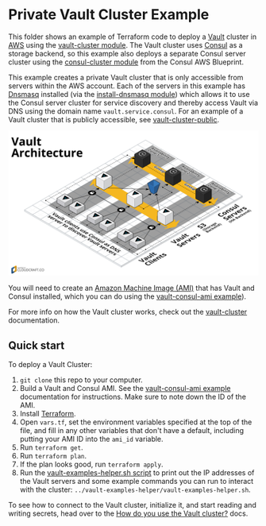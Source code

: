 # Private Vault Cluster Example 

This folder shows an example of Terraform code to deploy a [Vault](https://www.vaultproject.io/) cluster in 
[AWS](https://aws.amazon.com/) using the [vault-cluster module](/modules/vault-cluster). The Vault cluster uses 
[Consul](https://www.consul.io/) as a storage backend, so this example also deploys a separate Consul server cluster 
using the [consul-cluster module](https://github.com/gruntwork-io/consul-aws-blueprint/tree/master/modules/consul-cluster) 
from the Consul AWS Blueprint.

This example creates a private Vault cluster that is only accessible from servers within the AWS account. Each of the
servers in this example has [Dnsmasq](http://www.thekelleys.org.uk/dnsmasq/doc.html) installed (via the 
[install-dnsmasq module](https://github.com/gruntwork-io/consul-aws-blueprint/tree/master/modules/install-dnsmasq)) 
which allows it to use the Consul server cluster for service discovery and thereby access Vault via DNS using the 
domain name `vault.service.consul`. For an example of a Vault cluster
that is publicly accessible, see [vault-cluster-public](/examples/vault-cluster-public).

![Vault architecture](/_docs/architecture.png)

You will need to create an [Amazon Machine Image (AMI)](http://docs.aws.amazon.com/AWSEC2/latest/UserGuide/AMIs.html) 
that has Vault and Consul installed, which you can do using the [vault-consul-ami example](/examples/vault-consul-ami)).  

For more info on how the Vault cluster works, check out the [vault-cluster](/modules/vault-cluster) documentation.




## Quick start

To deploy a Vault Cluster:

1. `git clone` this repo to your computer.
1. Build a Vault and Consul AMI. See the [vault-consul-ami example](/examples/vault-consul-ami) documentation for 
   instructions. Make sure to note down the ID of the AMI.
1. Install [Terraform](https://www.terraform.io/).
1. Open `vars.tf`, set the environment variables specified at the top of the file, and fill in any other variables that
   don't have a default, including putting your AMI ID into the `ami_id` variable.
1. Run `terraform get`.
1. Run `terraform plan`.
1. If the plan looks good, run `terraform apply`.
1. Run the [vault-examples-helper.sh script](/examples/vault-examples-helper/vault-examples-helper.sh) to 
   print out the IP addresses of the Vault servers and some example commands you can run to interact with the cluster:
   `../vault-examples-helper/vault-examples-helper.sh`.

To see how to connect to the Vault cluster, initialize it, and start reading and writing secrets, head over to the 
[How do you use the Vault cluster?](/modules/vault-cluster#how-do-you-use-the-vault-cluster) docs.
